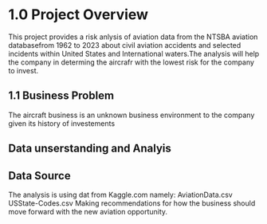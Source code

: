 # 1.0 Project Overview
This project provides a risk anlysis of aviation data from the NTSBA aviation databasefrom 1962 to 2023 about civil aviation accidents and selected incidents within United States and International waters.The analysis will help the company in determing the aircrafr with the lowest risk for the company to invest.
## 1.1 Business Problem
The aircraft business is an unknown business environment to the company given its history of investements 
## Data unserstanding and Analyis
## Data Source
The analysis is using dat from Kaggle.com namely:
AviationData.csv
USState-Codes.csv
Making recommendations for how the business should move forward with the new aviation opportunity. 
